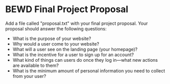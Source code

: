 BEWD Final Project Proposal
===========================

Add a file called "proposal.txt" with your final project proposal. Your proposal should answer the following questions:

* What is the purpose of your website?
* Why would a user come to your website?
* What will a user see on the landing page (your homepage)?
* What is the incentive for a user to sign up for an account?
* What kind of things can users do once they log in—what new actions are available to them?
* What is the minimum amount of personal information you need to collect from your user?

